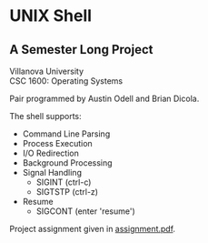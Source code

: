 # UNIX Shell

## A Semester Long Project

Villanova University  
CSC 1600: Operating Systems

Pair programmed by Austin Odell and Brian Dicola.

The shell supports:
  -  Command Line Parsing
  -  Process Execution
  -  I/O Redirection
  -  Background Processing
  -  Signal Handling
     -  SIGINT (ctrl-c)
     -  SIGTSTP (ctrl-z)
  -  Resume
     -  SIGCONT (enter 'resume')

Project assignment given in [assignment.pdf](https://github.com/austinodell/UNIX-Shell/blob/master/assignment.pdf).